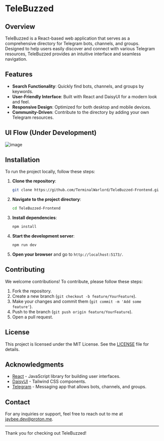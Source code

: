 # TeleBuzzed

## Overview

TeleBuzzed is a React-based web application that serves as a comprehensive directory for Telegram bots, channels, and groups. Designed to help users easily discover and connect with various Telegram resources, TeleBuzzed provides an intuitive interface and seamless navigation.

## Features

- **Search Functionality**: Quickly find bots, channels, and groups by keywords.
- **User-Friendly Interface**: Built with React and DaisyUI for a modern look and feel.
- **Responsive Design**: Optimized for both desktop and mobile devices.
- **Community-Driven**: Contribute to the directory by adding your own Telegram resources.

## UI Flow (Under Development)

![image](docs/TeleBuzzeded_frontend.png)

## Installation

To run the project locally, follow these steps:

1. **Clone the repository**:

   ```bash
   git clone https://github.com/TerminalWarlord/TeleBuzzed-Frontend.git
   ```

2. **Navigate to the project directory**:

   ```bash
   cd TeleBuzzed-Frontend
   ```

3. **Install dependencies**:

   ```bash
   npm install
   ```

4. **Start the development server**:

   ```bash
   npm run dev
   ```

5. **Open your browser** and go to `http://localhost:5173/`.

## Contributing

We welcome contributions! To contribute, please follow these steps:

1. Fork the repository.
2. Create a new branch (`git checkout -b feature/YourFeature`).
3. Make your changes and commit them (`git commit -m 'Add some feature'`).
4. Push to the branch (`git push origin feature/YourFeature`).
5. Open a pull request.

## License

This project is licensed under the MIT License. See the [LICENSE](LICENSE) file for details.

## Acknowledgments

- [React](https://reactjs.org/) - JavaScript library for building user interfaces.
- [DaisyUI](https://daisyui.com/) - Tailwind CSS components.
- [Telegram](https://telegram.org/) - Messaging app that allows bots, channels, and groups.

## Contact

For any inquiries or support, feel free to reach out to me at jaybee.dev@proton.me.

---

Thank you for checking out TeleBuzzed!
